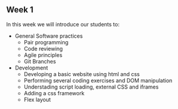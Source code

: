 ## Week 1 

In this week we will introduce our students to:
- General Software practices
    - Pair programming
    - Code reviewing
    - Agile principles
    - Git Branches
- Development
    - Developing a basic website using html and css
    - Performing several coding exercises and DOM manipulation
    - Understading script loading, external CSS and iframes
    - Adding a css framework
    - Flex layout 